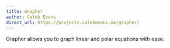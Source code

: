 ```yaml
---
title: Grapher
author: Caleb Evans
direct_url: https://projects.calebevans.me/grapher/
---
```


Grapher allows you to graph linear and polar equations with ease.
